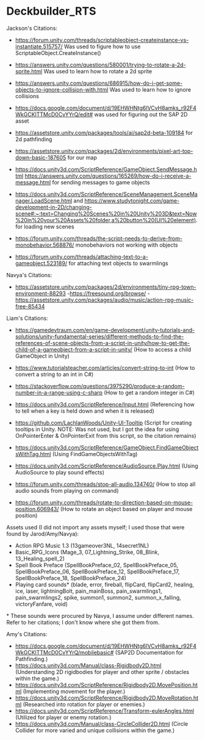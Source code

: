 # Deckbuilder_RTS

Jackson's Citations:

- https://forum.unity.com/threads/scriptableobject-createinstance-vs-instantiate.515757/ Was used to figure how to use ScriptableObject.CreateInstance()

- https://answers.unity.com/questions/580001/trying-to-rotate-a-2d-sprite.html Was used to learn how to rotate a 2d sprite

- https://answers.unity.com/questions/686915/how-do-i-get-some-objects-to-ignore-collision-with.html Was used to learn how to ignore collisions

- https://docs.google.com/document/d/19EHWHNtg6IVCvH8amks_r92F4WkGCKlTTMcD0CvYYrQ/edit# was used for figuring out the SAP 2D asset

- https://assetstore.unity.com/packages/tools/ai/sap2d-beta-109184 for 2d pathfinding

- https://assetstore.unity.com/packages/2d/environments/pixel-art-top-down-basic-187605 for our map

- https://docs.unity3d.com/ScriptReference/GameObject.SendMessage.html https://answers.unity.com/questions/165269/how-do-i-receive-a-message.html for sending messages to game objects

- https://docs.unity3d.com/ScriptReference/SceneManagement.SceneManager.LoadScene.html and https://www.studytonight.com/game-development-in-2D/changing-scene#:~:text=Changing%20Scenes%20in%20Unity%203D&text=Now%20in%20your%20Assets%20folder,a%20button%20(UI%20element). for loading new scenes

- https://forum.unity.com/threads/the-script-needs-to-derive-from-monobehavior.568876/ monobehaviors not working with objects

- https://forum.unity.com/threads/attaching-text-to-a-gameobject.523189/ for attaching text objects to swarmlings


Navya's Citations:
- https://assetstore.unity.com/packages/2d/environments/tiny-rpg-town-environment-88293
-https://freesound.org/browse/
-https://assetstore.unity.com/packages/audio/music/action-rpg-music-free-85434


Liam's Citations:

- https://gamedevtraum.com/en/game-development/unity-tutorials-and-solutions/unity-fundamental-series/different-methods-to-find-the-references-of-scene-objects-from-a-script-in-unity/how-to-get-the-child-of-a-gameobject-from-a-script-in-unity/
(How to access a child GameObject in Unity)

- https://www.tutorialsteacher.com/articles/convert-string-to-int
(How to convert a string to an int in C#)

- https://stackoverflow.com/questions/3975290/produce-a-random-number-in-a-range-using-c-sharp
(How to get a random integer in C#)

- https://docs.unity3d.com/ScriptReference/Input.html
(Referencing how to tell when a key is held down and when it is released)

- https://github.com/LachlanWoods/Unity-UI-Tooltip
(Script for creating tooltips in Unity. NOTE: Was not used, but I got the idea for using OnPointerEnter & OnPointerExit from this script, so the citation remains)

- https://docs.unity3d.com/ScriptReference/GameObject.FindGameObjectsWithTag.html
(Using FindGameObjectsWithTag)

- https://docs.unity3d.com/ScriptReference/AudioSource.Play.html
(Using AudioSource to play sound effects)

- https://forum.unity.com/threads/stop-all-audio.134740/
(How to stop all audio sounds from playing on command)

- https://forum.unity.com/threads/rotate-to-direction-based-on-mouse-position.606943/
(How to rotate an object based on player and mouse position)

Assets used (I did not import any assets myself; I used those that were found by Jarod/Amy/Navya):

- Action RPG Music 1.3 (13gameover3NL, 14secret1NL)
- Basic_RPG_Icons (Mage_3, 07_Lightning_Strike, 08_Blink, 13_Healing_spell_2)
- Spell Book Preface (SpellBookPreface_02, SpellBookPreface_05, SpellBookPreface_06, SpellBookPreface_12, SpellBookPreface_17, SpellBookPreface_18, SpellBookPreface_24)
- Playing card sounds\* (blade, error, fireball, flipCard, flipCard2, healing, ice, laser, lightningBolt, pain_mainBoss, pain_swarmlings1, pain_swarmlings2, spike, summon1, summon2, summon_x_falling, victoryFanfare, void)

\* These sounds were procured by Navya, I assume under different names. Refer to her citations; I don't know where she got them from.


Amy's Citations:

- https://docs.google.com/document/d/19EHWHNtg6IVCvH8amks_r92F4WkGCKlTTMcD0CvYYrQ/mobilebasic# (SAP2D Documentation for Pathfinding.)
- https://docs.unity3d.com/Manual/class-Rigidbody2D.html (Understanding 2D rigidbodies for player and other sprite / obstacles within the game.)
- https://docs.unity3d.com/ScriptReference/Rigidbody2D.MovePosition.html (Implementing movement for the player.)
- https://docs.unity3d.com/ScriptReference/Rigidbody2D.MoveRotation.html (Researched into rotation for player or enemies.)
- https://docs.unity3d.com/ScriptReference/Transform-eulerAngles.html (Utilized for player or enemy rotation.)
- https://docs.unity3d.com/Manual/class-CircleCollider2D.html (Circle Collider for more varied and unique collisions within the game.)
